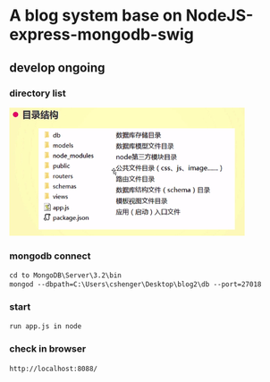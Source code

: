 # A blog system base on NodeJS-express-mongodb-swig
## develop ongoing
### directory list
![](./dirList.png)
### mongodb connect
```
cd to MongoDB\Server\3.2\bin
mongod --dbpath=C:\Users\cshenger\Desktop\blog2\db --port=27018
```
### start
```
run app.js in node
```
### check in browser
```
http://localhost:8088/
```
